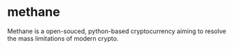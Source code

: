 # methane
Methane is a open-souced, python-based cryptocurrency aiming to resolve the mass limitations of modern crypto. 
